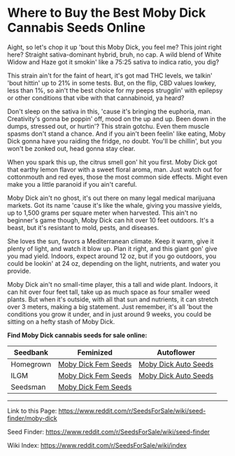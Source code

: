 # Where to Buy the Best Moby Dick Cannabis Seeds Online

Aight, so let's chop it up 'bout this Moby Dick, you feel me? This joint right here? Straight sativa-dominant hybrid, bruh, no cap. A wild blend of White Widow and Haze got it smokin' like a 75:25 sativa to indica ratio, you dig?

This strain ain't for the faint of heart, it's got mad THC levels, we talkin' 'bout hittin' up to 21% in some tests. But, on the flip, CBD values lowkey, less than 1%, so ain't the best choice for my peeps strugglin' with epilepsy or other conditions that vibe with that cannabinoid, ya heard?

Don't sleep on the sativa in this, 'cause it's bringing the euphoria, man. Creativity's gonna be poppin' off, mood on the up and up. Been down in the dumps, stressed out, or hurtin'? This strain gotchu. Even them muscle spasms don't stand a chance. And if you ain't been feelin' like eating, Moby Dick gonna have you raiding the fridge, no doubt. You'll be chillin', but you won't be zonked out, head gonna stay clear.

When you spark this up, the citrus smell gon' hit you first. Moby Dick got that earthy lemon flavor with a sweet floral aroma, man. Just watch out for cottonmouth and red eyes, those the most common side effects. Might even make you a little paranoid if you ain't careful.

Moby Dick ain't no ghost, it's out there on many legal medical marijuana markets. Got its name 'cause it's like the whale, giving you massive yields, up to 1,500 grams per square meter when harvested. This ain't no beginner's game though, Moby Dick can hit over 10 feet outdoors. It's a beast, but it's resistant to mold, pests, and diseases.

She loves the sun, favors a Mediterranean climate. Keep it warm, give it plenty of light, and watch it blow up. Plan it right, and this giant gon' give you mad yield. Indoors, expect around 12 oz, but if you go outdoors, you could be lookin' at 24 oz, depending on the light, nutrients, and water you provide.

Moby Dick ain't no small-time player, this a tall and wide plant. Indoors, it can hit over four feet tall, take up as much space as four smaller weed plants. But when it's outside, with all that sun and nutrients, it can stretch over 3 meters, making a big statement. Just remember, it's all 'bout the conditions you grow it under, and in just around 9 weeks, you could be sitting on a hefty stash of Moby Dick.

**Find Moby Dick cannabis seeds for sale online:**

| Seedbank  | Feminized | Autoflower |
|-----------|-----------|------------|
| Homegrown | [Moby Dick Fem Seeds](https://homegrowncannabisco.com/products/moby-dick-feminized-marijuana-seeds?a_aid=sale) | [Moby Dick Auto Seeds](https://homegrowncannabisco.com/products/moby-dick-autoflower-marijuana-seeds?a_aid=sale) |
| ILGM      | [Moby Dick Fem Seeds](https://ilgm.com/products/moby-dick-feminized-seeds?aff=2191) | [Moby Dick Auto Seeds](https://ilgm.com/products/moby-dick-autoflower-seeds?aff=2191) |
| Seedsman  | [Moby Dick Fem Seeds](https://www.seedsman.com/moby-dick-feminised-seeds-bfs-mobd-fem?a_aid=56f632ea3916c) |  |

___

Link to this Page: https://www.reddit.com/r/SeedsForSale/wiki/seed-finder/moby-dick

Seed Finder: https://www.reddit.com/r/SeedsForSale/wiki/seed-finder

Wiki Index: https://www.reddit.com/r/SeedsForSale/wiki/index
